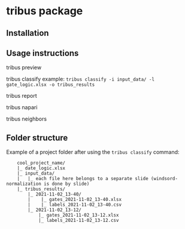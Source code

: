 # tribus package

## Installation

## Usage instructions

tribus preview <options> <paths>

tribus classify <options> <paths>
example: `tribus classify -i input_data/ -l gate_logic.xlsx -o tribus_results`

tribus report <options> <paths>

tribus napari <options> <paths>

tribus neighbors <options> <paths>

## Folder structure

Example of a project folder after using the `tribus classify` command:
```
    cool_project_name/
    |_ date_logic.xlsx
    |_ input_data/
    |   |_ each file here belongs to a separate slide (windsord-normalization is done by slide)
    |_ tribus_results/
        |_ 2021-11-02_13-40/
        |    |_ gates_2021-11-02_13-40.xlsx
        |    |_ labels_2021-11-02_13-40.csv
        |_ 2021-11-02_13-12/
            |_ gates_2021-11-02_13-12.xlsx
            |_ labels_2021-11-02_13-12.csv
```
